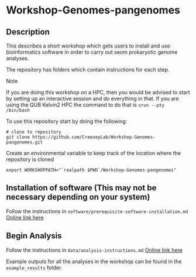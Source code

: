 # Workshop-Genomes-pangenomes

## Description

This describes a short workshop which gets users to install and use bioinformatics software in order to carry out seom prokaryotic genome analyses.

The repository has folders which contain instructions for each step.

> [!NOTE]
> If you are doing this workshop on a HPC, then you would be advised to start by setting up an interactive session and do everything in that.
> If you are using the QUB Kelvin2 HPC the command to do that is `srun --pty /bin/bash`

To use this repository start by doing the following:

```
# clone to repository
git clone https://github.com/CreeveyLab/Workshop-Genomes-pangenomes.git

```

Create an environmental variable to keep track of the location where the repository is cloned

```
export WORKSHOPPATH="`realpath $PWD`/Workshop-Genomes-pangenomes"
```

## Installation of software (This may not be necessary depending on your system)

Follow the instructions in `software/prerequisite-software-installation.md` [Online link here](https://github.com/CreeveyLab/Workshop-Genomes-pangenomes/blob/main/software/prerequisite-software-installation.md)

## Begin Analysis

Follow the instructions in `data/analysis-instructions.md` [Online link here](https://github.com/CreeveyLab/Workshop-Genomes-pangenomes/blob/main/data/analysis-instructions.md)

Example outputs for all the analyses in the workshop can be found in the `example_results` folder.